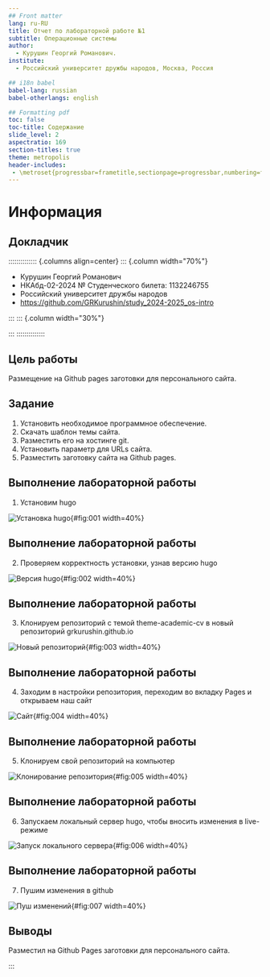 ```yaml
---
## Front matter
lang: ru-RU
title: Отчет по лабораторной работе №1
subtitle: Операционные системы
author:
  - Курушин Георгий Романович.
institute:
  - Российский университет дружбы народов, Москва, Россия

## i18n babel
babel-lang: russian
babel-otherlangs: english

## Formatting pdf
toc: false
toc-title: Содержание
slide_level: 2
aspectratio: 169
section-titles: true
theme: metropolis
header-includes:
 - \metroset{progressbar=frametitle,sectionpage=progressbar,numbering=fraction}
---
```


# Информация

## Докладчик

:::::::::::::: {.columns align=center}
::: {.column width="70%"}

  * Курушин Георгий Романович
  * НКАбд-02-2024 № Студенческого билета: 1132246755
  * Российский университет дружбы народов
  * <https://github.com/GRKurushin/study_2024-2025_os-intro>

:::
::: {.column width="30%"}

:::
::::::::::::::


## Цель работы

Размещение на Github pages заготовки для персонального сайта.

## Задание

1. Установить необходимое программное обеспечение.
2. Скачать шаблон темы сайта.
3. Разместить его на хостинге git.
4. Установить параметр для URLs сайта.
5. Разместить заготовку сайта на Github pages.

## Выполнение лабораторной работы

1. Установим hugo

![Установка hugo](image/report1.png){#fig:001 width=40%}

## Выполнение лабораторной работы

2. Проверяем корректность установки, узнав версию hugo

![Версия hugo](image/report2.png){#fig:002 width=40%}

## Выполнение лабораторной работы

3. Клонируем репозиторий с темой theme-academic-cv в новый репозиторий grkurushin.github.io

![Новый репозиторий](image/report3.png){#fig:003 width=40%}

## Выполнение лабораторной работы

4. Заходим в настройки репозитория, переходим во вкладку Pages и открываем наш сайт

![Сайт](image/report4.png){#fig:004 width=40%}

## Выполнение лабораторной работы

5. Клонируем свой репозиторий на компьютер

![Клонирование репозитория](image/report5.png){#fig:005 width=40%}

## Выполнение лабораторной работы

6. Запускаем локальный сервер hugo, чтобы вносить изменения в live-режиме

![Запуск локального сервера](image/report6.png){#fig:006 width=40%}

##  Выполнение лабораторной работы

7. Пушим изменения в github

![Пуш изменений](image/report7.png){#fig:007 width=40%}

## Выводы

Разместил на Github Pages заготовки для персонального сайта.

:::

